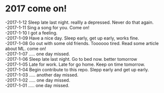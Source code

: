 # 2017 come on!

-2017-1-12 Sleep late last night. reallly a depressed. Never do that again.    
-2017-1-11 Sing a song for you. Come on!    
-2017-1-10 I got a feeling.     
-2017-1-09 Have a nice day. Sleep early, get up early, works fine.   
-2017-1-08 Go out with some old friends. Toooooo tired. Read some article about ML. come on!     
-2017-1-07 ..... one day missed.   
-2017-1-06 Sleep late last night. Go to bed now. better tomorrow  
-2017-1-05 Late for work. Late for go home. Keep on time tomorrow.    
-2017-1-04 Begin contribute to this repo. Slepp early and get up early.   
-2017-1-03 ..... another day missed.     
-2017-1-02 ..... one day missed.     
-2017-1-01 ..... one day missed.     
